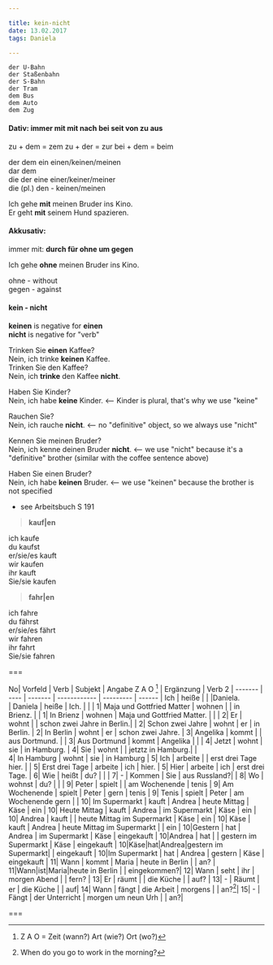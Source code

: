 ```yaml
---  

title: kein-nicht  
date: 13.02.2017    
tags: Daniela  

---  
```



	der U-Bahn
	der Staßenbahn
	der S-Bahn
	der Tram
	dem Bus
	dem Auto
	dem Zug

#### Dativ:  immer mit **mit nach bei seit von zu aus**

zu + dem = zem
zu + der = zur
bei + dem = beim


der			dem		ein		einen/keinen/meinen  
dar			dem  
die			der		eine 	einer/keiner/meiner  
die (pl.)	den		 - 		keinen/meinen  

Ich gehe **mit** meinen Bruder ins Kino.  
Er geht **mit** seinem Hund spazieren.  


#### Akkusativ:  
immer mit:  **durch für ohne um gegen**

Ich gehe **ohne** meinen Bruder ins Kino.

ohne - without  
gegen - against  


#### kein - nicht

**keinen** is negative for **einen**  
**nicht** is negative for "verb"  

Trinken Sie **einen** Kaffee?  
Nein, ich trinke **keinen** Kaffee.  
Trinken Sie den Kaffee?  
Nein, ich **trinke** den Kaffee **nicht**.  

Haben Sie Kinder?  
Nein, ich habe **keine** Kinder. <-- Kinder is plural, that's why we use "keine"   

Rauchen Sie?  
Nein, ich rauche **nicht**. <-- no "definitive" object, so we always use "nicht"  

Kennen Sie meinen Bruder?  
Nein, ich kenne deinen Bruder **nicht**. <-- we use "nicht" because it's a "definitive" brother (similar with the coffee sentence above)

Haben Sie einen Bruder?  
Nein, ich habe **keinen** Bruder. <-- we use "keinen" because the brother is not specified

* see Arbeitsbuch S 191

>	**kauf|en**

ich 		kaufe  
du			kaufst  
er/sie/es	kauft  
wir 		kaufen  
ihr 		kauft  
Sie/sie	kaufen  
  
>	**fahr|en**

ich 		fahre  
du		fährst  
er/sie/es	fährt  
wir 		fahren  
ihr 		fahrt  
Sie/sie	fahren  
  
===
  
No| Vorfeld | Verb | Subjekt | Angabe Z A O [^zao] | Ergänzung | Verb 2 
| ------- | ---- | ------- | ------------ | --------- | ------ 
| Ich 	 | heiße  |   |  |Daniela.  
| Daniela | heiße  | Ich.  |  |  |
1| Maja und Gottfried Matter | wohnen  |  | in Brienz.  |  |
1| In Brienz | wohnen  | Maja und Gottfried Matter.  |  |  |
2| Er | wohnt | | schon zwei Jahre in Berlin.| |
2| Schon zwei Jahre | wohnt | er | in Berlin. |
2| In Berlin | wohnt | er | schon zwei Jahre. |
3| Angelika | kommt | | aus Dortmund. | |
3| Aus Dortmund | kommt | Angelika | | |
4| Jetzt | wohnt | sie | in Hamburg. |
4| Sie | wohnt | | jetztz in Hamburg.| |  
4| In Hamburg | wohnt | sie | in Hamburg |
5| Ich | arbeite | | erst drei Tage hier. |  |
5| Erst drei Tage | arbeite | ich | hier. | 
5| Hier | arbeite | ich | erst drei Tage. |
6| Wie | heißt | du? | | |
7| - | Kommen | Sie | aus Russland?| | 
8| Wo | wohnst | du? | | |
9| Peter | spielt | | am Wochenende | tenis |
9| Am Wochenende | spielt | Peter | gern | tenis |
9| Tenis | spielt | Peter | am Wochenende gern | |
10| Im Supermarkt | kauft | Andrea | heute Mittag | Käse | ein |
10| Heute Mittag | kauft | Andrea | im Supermarkt | Käse | ein |
10| Andrea | kauft | | heute Mittag im Supermarkt | Käse | ein |
10| Käse | kauft | Andrea | heute Mittag im Supermarkt | | ein |
10|Gestern | hat | Andrea | im Supermarkt | Käse | eingekauft |
10|Andrea | hat | | gestern im Supermarkt | Käse | eingekauft | 
10|Käse|hat|Andrea|gestern im Supermarkt| | eingekauft |
10|Im Supermarkt | hat | Andrea | gestern | Käse | eingekauft | 
11| Wann | kommt | Maria | heute in Berlin | | an? |
11|Wann|ist|Maria|heute in Berlin | | eingekommen?|
12| Wann | seht | ihr | morgen Abend | | fern? |
13| Er | räumt | | die Küche | | auf? |
13| - | Räumt | er | die Küche | | auf|
14| Wann | fängt | die Arbeit | morgens |  | an?[^when]|
15| - | Fängt | der Unterricht | morgen um neun Urh | | an?|

===

[^zao]: Z A O = Zeit (wann?) Art (wie?) Ort (wo?)
[^when]: When do you go to work in the morning?

